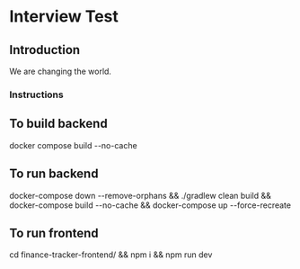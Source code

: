 # Interview Test

## Introduction

We are changing the world.

### Instructions

## To build backend

docker compose build --no-cache

## To run backend

docker-compose down --remove-orphans && ./gradlew clean build && docker-compose build --no-cache && docker-compose up --force-recreate

## To run frontend

cd finance-tracker-frontend/ && npm i && npm run dev
